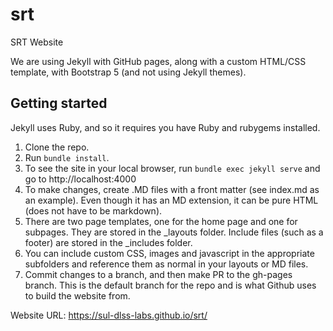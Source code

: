 # srt
SRT Website

We are using Jekyll with GitHub pages, along with a custom HTML/CSS template, with Bootstrap 5 (and not using Jekyll themes).

## Getting started

Jekyll uses Ruby, and so it requires you have Ruby and rubygems installed.

1. Clone the repo.
2. Run `bundle install`.
3. To see the site in your local browser, run `bundle exec jekyll serve` and go to http://localhost:4000
4. To make changes, create .MD files with a front matter (see index.md as an example).  Even though it has an MD extension, it can be pure HTML (does not have to be markdown).
5. There are two page templates, one for the home page and one for subpages.  They are stored in the _layouts folder.  Include files (such as a footer) are stored in the _includes folder.
6. You can include custom CSS, images and javascript in the appropriate subfolders and reference them as normal in your layouts or MD files.
7. Commit changes to a branch, and then make PR to the gh-pages branch.  This is the default branch for the repo and is what Github uses to build the website from.


Website URL: https://sul-dlss-labs.github.io/srt/
